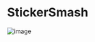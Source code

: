 # StickerSmash
 
![image](https://github.com/user-attachments/assets/9ba42c63-745a-4ddc-b0ad-e369f3280f3a)
